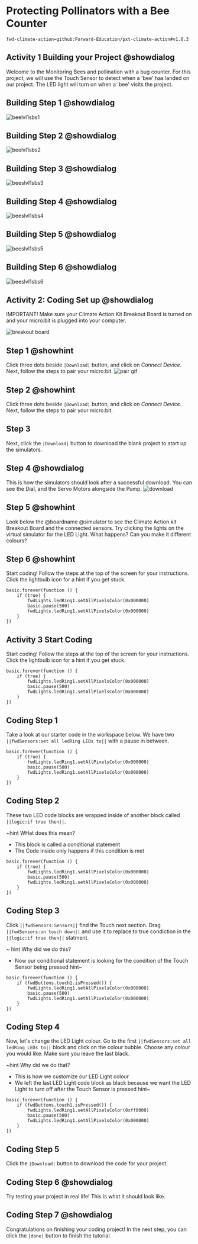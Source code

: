 # Protecting Pollinators with a Bee Counter

```package
fwd-climate-action=github:Forward-Education/pxt-climate-action#v1.0.3
```

## Activity 1 Building your Project @showdialog

Welcome to the Monitoring Bees and pollination with a bug counter.
For this project, we will use the Touch Sensor to detect when a 'bee' has landed on our project. The LED light will turn on when a 'bee' visits the project.

## Building Step 1 @showdialog

![beelvl1sbs1](https://raw.githubusercontent.com/Jessica-forwardedu/pxt-fwd-edu/main/tutorial-assets/gr4-bees-lvl1-sbs1.png)

## Building Step 2 @showdialog

![beelvl1sbs2](https://raw.githubusercontent.com/Jessica-forwardedu/pxt-fwd-edu/main/tutorial-assets/gr4-bees-lvl1-sbs2.png)

## Building Step 3 @showdialog

![beeslvl1sbs3[]()](https://raw.githubusercontent.com/Jessica-forwardedu/pxt-fwd-edu/main/tutorial-assets/gr4-bees-lvl1-sbs3.png)

## Building Step 4 @showdialog

![beeslvl1sbs4](https://raw.githubusercontent.com/Jessica-forwardedu/pxt-fwd-edu/main/tutorial-assets/gr4-bees-lvl1-sbs4.png)

## Building Step 5 @showdialog

![beeslvl1sbs5](https://raw.githubusercontent.com/Jessica-forwardedu/pxt-fwd-edu/main/tutorial-assets/gr4-bees-lvl1-sbs5.png)

## Building Step 6 @showdialog

![beeslvl1sbs6](https://raw.githubusercontent.com/Jessica-forwardedu/pxt-fwd-edu/main/tutorial-assets/gr4-bees-lvl1-sbs6.png)

## Activity 2: Coding Set up @showdialog

IMPORTANT! Make sure your Climate Action Kit Breakout Board is turned on and your micro:bit is plugged into your computer.

![breakout board](ttps://raw.githubusercontent.com/Jessica-forwardedu/pxt-fwd-edu/main/tutorial-assets/pluganim.webp)

## Step 1 @showhint

Click three dots beside `|Download|` button, and click on _Connect Device_.
Next, follow the steps to pair your micro:bit.
![pair gif](https://raw.githubusercontent.com/Jessica-forwardedu/pxt-fwd-edu/main/tutorial-assets/DownloadButtonGIF.webp)

## Step 2 @showhint

Click three dots beside `|Download|` button, and click on _Connect Device_.
Next, follow the steps to pair your micro:bit.

## Step 3

Next, click the `|Download|` button to download the blank project to start up the simulators.

## Step 4 @showdialog

This is how the simulators should look after a successful download. You can see the Dial, and the Servo Motors alongside the Pump.
![download](https://forward-education.github.io/pxt-climate-action/tutorial-assets/initial-download.gif)

## Step 5 @showhint

Look below the @boardname @simulator to see the Climate Action kit Breakout Board and the connected sensors.
Try clicking the lights on the virtual simulator for the LED Light. What happens? Can you make it different colours?

## Step 6 @showhint

Start coding! Follow the steps at the top of the screen for your instructions. Click the lightbulb icon for a hint if you get stuck.

```package
basic.forever(function () {
    if (true) {
        fwdLights.ledRing1.setAllPixelsColor(0x000000)
        basic.pause(500)
        fwdLights.ledRing1.setAllPixelsColor(0x000000)
    }
})
```

## Activity 3 Start Coding

Start coding! Follow the steps at the top of the screen for your instructions. Click the lightbulb icon for a hint if you get stuck.

```blocks
basic.forever(function () {
    if (true) {
        fwdLights.ledRing1.setAllPixelsColor(0x000000)
        basic.pause(500)
        fwdLights.ledRing1.setAllPixelsColor(0x000000)
    }
})
```

## Coding Step 1

Take a look at our starter code in the workspace below. We have two `||fwdSensors:set all ledRing LEDs to||` with a pause in between.

```blocks
basic.forever(function () {
    if (true) {
        fwdLights.ledRing1.setAllPixelsColor(0x000000)
        basic.pause(500)
        fwdLights.ledRing1.setAllPixelsColor(0x000000)
    }
})
```

## Coding Step 2

These two LED code blocks are wrapped inside of another block called `||logic:if true then||`.

~hint WHat does this mean?

-   This block is called a conditional statement
-   The Code inside only happens if this condition is met

```blocks
basic.forever(function () {
    if (true) {
        fwdLights.ledRing1.setAllPixelsColor(0x000000)
        basic.pause(500)
        fwdLights.ledRing1.setAllPixelsColor(0x000000)
    }
})
```

## Coding Step 3

Click `||fwdSensors:Sensors||` find the Touch next section. Drag `||fwdSensors:on touch down||` and use it to replace to true condiction in the `||logic:if true then||` statment.

~ hint Why did we do this?

-   Now our conditional statement is looking for the condition of the Touch Sensor being pressed
    hint~

```blocks
basic.forever(function () {
    if (fwdButtons.touch1.isPressed()) {
        fwdLights.ledRing1.setAllPixelsColor(0x000000)
        basic.pause(500)
        fwdLights.ledRing1.setAllPixelsColor(0x000000)
    }
})
```

## Coding Step 4

Now, let's change the LED Light colour. Go to the first `||fwdSensors:set all ledRing LEDs to||` block and click on the colour bubble. Choose any colour you would like. Make sure you leave the last black.

~hint Why did we do that?

-   This is how we customize our LED Light colour
-   We left the last LED Light code block as black because we want the LED Light to turn off after the Touch Sensor is pressed
    hint~

```blocks
basic.forever(function () {
    if (fwdButtons.touch1.isPressed()) {
        fwdLights.ledRing1.setAllPixelsColor(0xff0000)
        basic.pause(500)
        fwdLights.ledRing1.setAllPixelsColor(0x000000)
    }
})
```

## Coding Step 5

Click the `|Download|` button to download the code for your project.

## Coding Step 6 @showdialog

Try testing your project in real life! This is what it should look like.

## Coding Step 7 @showdialog

Congratulations on finishing your coding project!
In the next step, you can click the `|done|` button to finish the tutorial.
